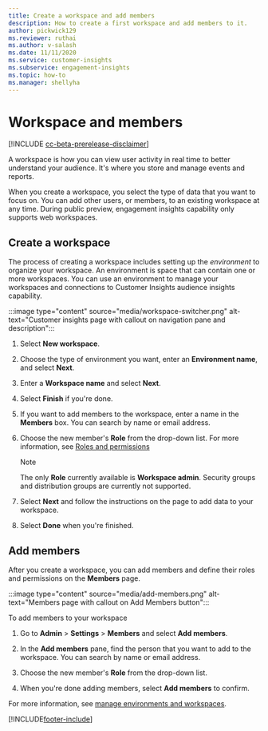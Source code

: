 ```yaml
---
title: Create a workspace and add members
description: How to create a first workspace and add members to it.
author: pickwick129
ms.reviewer: ruthai
ms.author: v-salash
ms.date: 11/11/2020
ms.service: customer-insights
ms.subservice: engagement-insights 
ms.topic: how-to
ms.manager: shellyha
---
```


# Workspace and members

[!INCLUDE [cc-beta-prerelease-disclaimer](includes/cc-beta-prerelease-disclaimer.md)]

A workspace is how you can view user activity in real time to better understand your audience. It's where you store and manage events and reports.

When you create a workspace, you select the type of data that you want to focus on. You can add other users, or members, to an existing workspace at any time.  During public preview, engagement insights capability only supports web workspaces.

## Create a workspace

The process of creating a workspace includes setting up the *environment* to organize your workspace. An environment is space that can contain one or more workspaces. You can use an environment to manage your workspaces and connections to Customer Insights audience insights capability.

:::image type="content" source="media/workspace-switcher.png" alt-text="Customer insights page with callout on navigation pane and description":::

1. Select **New workspace**.
1. Choose the type of environment you want, enter an **Environment name**, and select **Next**.
1. Enter a **Workspace name** and select **Next**.
1. Select **Finish** if you're done. 
1. If you want to add members to the workspace, enter a name in the **Members** box. You can search by name or email address.
1. Choose the new member's **Role** from the drop-down list. For more information, see [Roles and permissions](user-roles.md)

   > [!NOTE]
   > The only **Role** currently available is **Workspace admin**. Security groups and distribution groups are currently not supported.
1. Select **Next** and follow the instructions on the page to add data to your workspace.
1. Select **Done** when you're finished. 

## Add members

After you create a workspace, you can add members and define their roles and permissions on the **Members** page.

:::image type="content" source="media/add-members.png" alt-text="Members page with callout on Add Members button":::

To add members to your workspace

1. Go to **Admin** > **Settings** > **Members** and select **Add members**.

1. In the **Add members** pane, find the person that you want to add to the workspace. You can search by name or email address.
1. Choose the new member's **Role** from the drop-down list. 
1. When you're done adding members, select **Add members** to confirm.

For more information, see [manage environments and workspaces](manage-environments-workspaces.md).


[!INCLUDE[footer-include](../includes/footer-banner.md)]